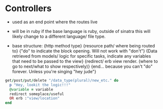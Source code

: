 # Controllers

- used as an end point where the routes live
- will be in ruby if the base language is ruby, outside of sinatra this will likely change to a different language/ file type.

- base structure:
  {http method type} {resource path/ where being routed to} {"do" to indicate the block opening. Will not work with "don't"}
  {Data retrieved from models/ logic for specific tasks, indicate any variables that need to be passed to the view}
  {redirect/ erb view render. (where to go to next/what to show respectively)}
  {end... because you can't "do" forever. Unless you're singing "hey jude"}

```ruby
get/post/put/delete "/data_type(plural)/new_etc." do
  p "Hey, lookit the logic!!!"
  @variable = variable
  redirect someplace/useful
  OR erb :"view/location"
end
```






